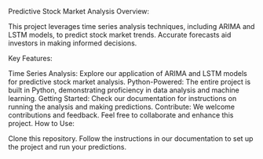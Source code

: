 Predictive Stock Market Analysis
Overview:

This project leverages time series analysis techniques, including ARIMA and LSTM models, to predict stock market trends. Accurate forecasts aid investors in making informed decisions.

Key Features:

Time Series Analysis: Explore our application of ARIMA and LSTM models for predictive stock market analysis.
Python-Powered: The entire project is built in Python, demonstrating proficiency in data analysis and machine learning.
Getting Started: Check our documentation for instructions on running the analysis and making predictions.
Contribute: We welcome contributions and feedback. Feel free to collaborate and enhance this project.
How to Use:

Clone this repository.
Follow the instructions in our documentation to set up the project and run your predictions.
